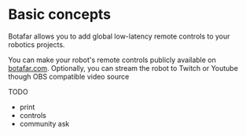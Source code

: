 # Basic concepts

Botafar allows you to add global low-latency remote controls to your robotics projects.

You can make your robot's remote controls publicly available on [botafar.com](https://botafar.com).
Optionally, you can stream the robot to Twitch or Youtube though OBS compatible video source

TODO

- print
- controls
- community ask
